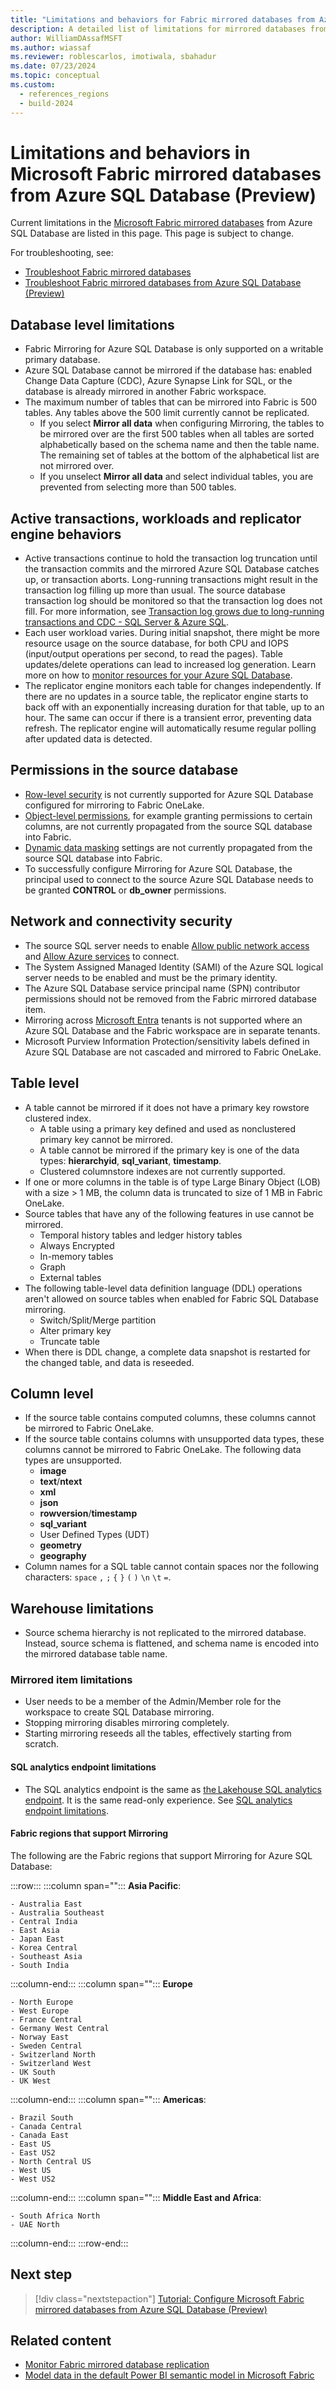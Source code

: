 ```yaml
---
title: "Limitations and behaviors for Fabric mirrored databases from Azure SQL Database (Preview)"
description: A detailed list of limitations for mirrored databases from Azure SQL Database in Microsoft Fabric.
author: WilliamDAssafMSFT
ms.author: wiassaf
ms.reviewer: roblescarlos, imotiwala, sbahadur
ms.date: 07/23/2024
ms.topic: conceptual
ms.custom:
  - references_regions
  - build-2024
---
```

# Limitations and behaviors in Microsoft Fabric mirrored databases from Azure SQL Database (Preview)

Current limitations in the [Microsoft Fabric mirrored databases](overview.md) from Azure SQL Database are listed in this page. This page is subject to change.

For troubleshooting, see:

- [Troubleshoot Fabric mirrored databases](troubleshooting.md)
- [Troubleshoot Fabric mirrored databases from Azure SQL Database (Preview)](azure-sql-database-troubleshoot.md)

## Database level limitations

- Fabric Mirroring for Azure SQL Database is only supported on a writable primary database.
- Azure SQL Database cannot be mirrored if the database has: enabled Change Data Capture (CDC), Azure Synapse Link for SQL, or the database is already mirrored in another Fabric workspace.
- The maximum number of tables that can be mirrored into Fabric is 500 tables. Any tables above the 500 limit currently cannot be replicated.
  - If you select **Mirror all data** when configuring Mirroring, the tables to be mirrored over are the first 500 tables when all tables are sorted alphabetically based on the schema name and then the table name. The remaining set of tables at the bottom of the alphabetical list are not mirrored over.
  - If you unselect **Mirror all data** and select individual tables, you are prevented from selecting more than 500 tables.
 
## Active transactions, workloads and replicator engine behaviors

- Active transactions continue to hold the transaction log truncation until the transaction commits and the mirrored Azure SQL Database catches up, or transaction aborts. Long-running transactions might result in the transaction log filling up more than usual. The source database transaction log should be monitored so that the transaction log does not fill. For more information, see [Transaction log grows due to long-running transactions and CDC - SQL Server & Azure SQL](/troubleshoot/sql/database-engine/replication/monitor-long-running-transactions-and-log-growth).
- Each user workload varies. During initial snapshot, there might be more resource usage on the source database, for both CPU and IOPS (input/output operations per second, to read the pages). Table updates/delete operations can lead to increased log generation. Learn more on how to [monitor resources for your Azure SQL Database](/azure/azure-sql/database/monitor-tune-overview?view=azuresql-db&preserve-view=true#azure-sql-database-and-azure-sql-managed-instance-resource-monitoring).
- The replicator engine monitors each table for changes independently. If there are no updates in a source table, the replicator engine starts to back off with an exponentially increasing duration for that table, up to an hour. The same can occur if there is a transient error, preventing data refresh. The replicator engine will automatically resume regular polling after updated data is detected.
  
## Permissions in the source database

- [Row-level security](/sql/relational-databases/security/row-level-security) is not currently supported for Azure SQL Database configured for mirroring to Fabric OneLake.  <!--    - Row-level security settings are not currently propagated and reflected from the source SQL database into Fabric.   -->
- [Object-level permissions](/sql/t-sql/statements/grant-object-permissions-transact-sql), for example granting permissions to certain columns, are not currently propagated from the source SQL database into Fabric.
- [Dynamic data masking](/sql/relational-databases/security/dynamic-data-masking) settings are not currently propagated from the source SQL database into Fabric.
- To successfully configure Mirroring for Azure SQL Database, the principal used to connect to the source Azure SQL Database needs to be granted **CONTROL** or **db_owner** permissions.

## Network and connectivity security

- The source SQL server needs to enable [Allow public network access](/azure/azure-sql/database/connectivity-settings#change-public-network-access) and [Allow Azure services](/azure/azure-sql/database/network-access-controls-overview#allow-azure-services) to connect.
- The System Assigned Managed Identity (SAMI) of the Azure SQL logical server needs to be enabled and must be the primary identity.
- The Azure SQL Database service principal name (SPN) contributor permissions should not be removed from the Fabric mirrored database item.
- Mirroring across [Microsoft Entra](/entra/fundamentals/new-name) tenants is not supported where an Azure SQL Database and the Fabric workspace are in separate tenants.  
- Microsoft Purview Information Protection/sensitivity labels defined in Azure SQL Database are not cascaded and mirrored to Fabric OneLake.

## Table level

- A table cannot be mirrored if it does not have a primary key rowstore clustered index.
    - A table using a primary key defined and used as nonclustered primary key cannot be mirrored.  
    - A table cannot be mirrored if the primary key is one of the data types: **hierarchyid**, **sql_variant**, **timestamp**.
    - Clustered columnstore indexes are not currently supported.
- If one or more columns in the table is of type Large Binary Object (LOB) with a size > 1 MB, the column data is truncated to size of 1 MB in Fabric OneLake.
- Source tables that have any of the following features in use cannot be mirrored.
    - Temporal history tables and ledger history tables  
    - Always Encrypted  
    - In-memory tables
    - Graph  
    - External tables  
- The following table-level data definition language (DDL) operations aren't allowed on source tables when enabled for Fabric SQL Database mirroring.  
    - Switch/Split/Merge partition
    - Alter primary key  
    - Truncate table
- When there is DDL change, a complete data snapshot is restarted for the changed table, and data is reseeded.

## Column level

- If the source table contains computed columns, these columns cannot be mirrored to Fabric OneLake.  
- If the source table contains columns with unsupported data types, these columns cannot be mirrored to Fabric OneLake. The following data types are unsupported.
    - **image**
    - **text**/**ntext**
    - **xml** 
    - **json**
    - **rowversion**/**timestamp**
    - **sql_variant**
    - User Defined Types (UDT)
    - **geometry**
    - **geography**
- Column names for a SQL table cannot contain spaces nor the following characters: `space` `,` `;` `{` `}` `(` `)` `\n` `\t` `=`.
 
## Warehouse limitations

- Source schema hierarchy is not replicated to the mirrored database. Instead, source schema is flattened, and schema name is encoded into the mirrored database table name.  

### Mirrored item limitations

- User needs to be a member of the Admin/Member role for the workspace to create SQL Database mirroring.  
- Stopping mirroring disables mirroring completely.  
- Starting mirroring reseeds all the tables, effectively starting from scratch.  

#### SQL analytics endpoint limitations

- The SQL analytics endpoint is the same as [the Lakehouse SQL analytics endpoint](../../data-engineering/lakehouse-overview.md#lakehouse-sql-analytics-endpoint). It is the same read-only experience. See [SQL analytics endpoint limitations](../../data-warehouse/limitations.md#limitations-of-the-sql-analytics-endpoint).

#### Fabric regions that support Mirroring

The following are the Fabric regions that support Mirroring for Azure SQL Database:

:::row:::
   :::column span="":::
    **Asia Pacific**:

    - Australia East
    - Australia Southeast
    - Central India
    - East Asia
    - Japan East
    - Korea Central
    - Southeast Asia
    - South India
   :::column-end:::
   :::column span="":::
   **Europe**

    - North Europe
    - West Europe
    - France Central
    - Germany West Central
    - Norway East
    - Sweden Central
    - Switzerland North
    - Switzerland West
    - UK South
    - UK West
   :::column-end:::
   :::column span="":::
    **Americas**:

    - Brazil South
    - Canada Central
    - Canada East
    - East US
    - East US2
    - North Central US
    - West US
    - West US2
   :::column-end:::
   :::column span="":::
    **Middle East and Africa**:

    - South Africa North
    - UAE North
   :::column-end:::
:::row-end:::

## Next step

> [!div class="nextstepaction"]
> [Tutorial: Configure Microsoft Fabric mirrored databases from Azure SQL Database (Preview)](azure-sql-database-tutorial.md)

## Related content

- [Monitor Fabric mirrored database replication](monitor.md)
- [Model data in the default Power BI semantic model in Microsoft Fabric](/fabric/data-warehouse/model-default-power-bi-dataset)
